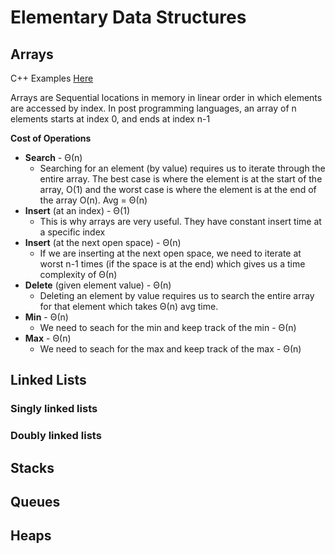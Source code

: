 # Elementary Data Structures


## Arrays

C++ Examples [Here](../examples/structures/array.cpp)

Arrays are Sequential locations in memory in linear order in which elements are accessed by index. In post programming languages, an array of n elements starts at index 0, and ends at index n-1

**Cost of Operations**
- **Search** - Θ(n)
  - Searching for an element (by value) requires us to iterate through the entire array. The best case is where the element is at the start of the array, O(1) and the worst case is where the element is at the end of the array O(n). Avg = Θ(n)
- **Insert** (at an index) - Θ(1)
  - This is why arrays are very useful. They have constant insert time at a specific index
- **Insert** (at the next open space) - Θ(n)
  - If we are inserting at the next open space, we need to iterate at worst n-1 times (if the space is at the end) which gives us a time complexity of Θ(n)
- **Delete** (given element value) - Θ(n)
  - Deleting an element by value requires us to search the entire array for that element which takes Θ(n) avg time.
- **Min** - Θ(n)
  - We need to seach for the min and keep track of the min - Θ(n)
- **Max** - Θ(n)
  - We need to seach for the max and keep track of the max - Θ(n)

## Linked Lists

### Singly linked lists
### Doubly linked lists
## Stacks
## Queues
## Heaps
